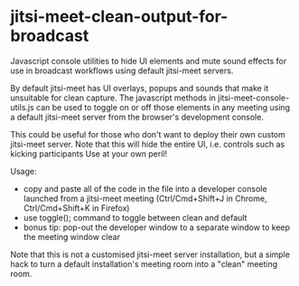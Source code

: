 # jitsi-meet-clean-output-for-broadcast
Javascript console utilities to hide UI elements and mute sound effects for use in broadcast workflows using default jitsi-meet servers.

By default jitsi-meet has UI overlays, popups and sounds that make it unsuitable for clean capture.
The javascript methods in jitsi-meet-console-utils.js can be used to toggle on or off those elements in any meeting using a default jitsi-meet server from the browser's development console.

This could be useful for those who don't want to deploy their own custom jitsi-meet server.
Note that this will hide the entire UI, i.e. controls such as kicking participants
Use at your own peril!

Usage:
- copy and paste all of the code in the file into a developer console launched from a jitsi-meet meeting
  (Ctrl/Cmd+Shift+J in Chrome, Ctrl/Cmd+Shift+K in Firefox)
- use toggle(); command to toggle between clean and default
- bonus tip: pop-out the developer window to a separate window to keep the meeting window clear

Note that this is not a customised jitsi-meet server installation, but a simple hack to turn a default installation's meeting room into a "clean" meeting room.
